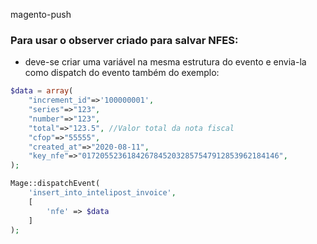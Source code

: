 magento-push


### Para usar o observer criado para salvar NFES:

* deve-se criar uma variável na mesma estrutura do evento e envia-la como dispatch do evento também do exemplo:
```php
$data = array(
    "increment_id"=>'100000001',
    "series"=>"123",
    "number"=>"123",
    "total"=>"123.5", //Valor total da nota fiscal
    "cfop"=>"55555",
    "created_at"=>"2020-08-11",
    "key_nfe"=>"01720552361842678452032857547912853962184146",
);

Mage::dispatchEvent(
    'insert_into_intelipost_invoice',
    [
        'nfe' => $data
    ]
);

```

